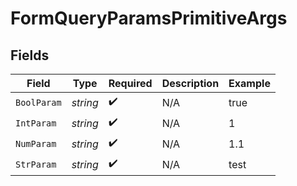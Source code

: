 # FormQueryParamsPrimitiveArgs


## Fields

| Field              | Type               | Required           | Description        | Example            |
| ------------------ | ------------------ | ------------------ | ------------------ | ------------------ |
| `BoolParam`        | *string*           | :heavy_check_mark: | N/A                | true               |
| `IntParam`         | *string*           | :heavy_check_mark: | N/A                | 1                  |
| `NumParam`         | *string*           | :heavy_check_mark: | N/A                | 1.1                |
| `StrParam`         | *string*           | :heavy_check_mark: | N/A                | test               |